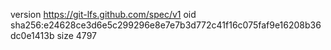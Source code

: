 version https://git-lfs.github.com/spec/v1
oid sha256:e24628ce3d6e5c299296e8e7e7b3d772c41f16c075faf9e16208b36dc0e1413b
size 4797
